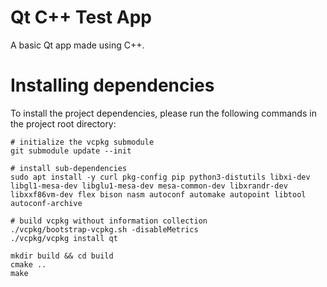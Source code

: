 # Qt C++ Test App

A basic Qt app made using C++.

# Installing dependencies

To install the project dependencies, please run the following commands in the project root directory:

```
# initialize the vcpkg submodule
git submodule update --init

# install sub-dependencies
sudo apt install -y curl pkg-config pip python3-distutils libxi-dev libgl1-mesa-dev libglu1-mesa-dev mesa-common-dev libxrandr-dev libxxf86vm-dev flex bison nasm autoconf automake autopoint libtool autoconf-archive

# build vcpkg without information collection
./vcpkg/bootstrap-vcpkg.sh -disableMetrics
./vcpkg/vcpkg install qt

mkdir build && cd build
cmake ..
make
```